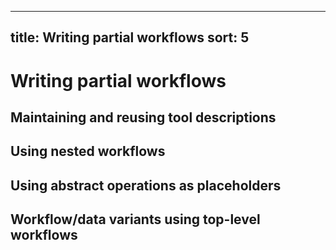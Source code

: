 ---
title: Writing partial workflows
sort: 5
----

# Writing partial workflows

## Maintaining and reusing tool descriptions

## Using nested workflows

## Using abstract operations as placeholders

## Workflow/data variants using top-level workflows

